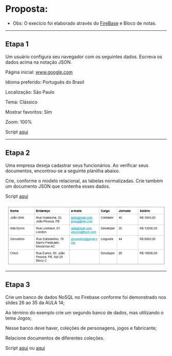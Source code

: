 <h1>Proposta:</h1>

* Obs: O execício foi elaborado através do [FireBase](https://firebase.google.com/) e Bloco de notas.


------------------------------------------------

<h2>Etapa 1</h2>
Um usuário configura seu navegador com os seguintes dados. Escreva os dados acima na notação JSON. 

Página inicial: www.google.com

Idioma preferido: Português do Brasil

Localização: São Paulo

Tema: Clássico

Mostrar favoritos: Sim

Zoom: 100%

Script [aqui](https://github.com/thaisconto/Curso-ADS/blob/main/Bando_Dados/Lista_NoSQL/localiza%C3%A7%C3%A3o_google_sp.json)

------------------------------------------------
 
<h2>Etapa 2</h2>

Uma empresa deseja cadastrar seus funcionários. Ao verificar seus documentos, encontrou-se a seguinte planilha abaixo.

Crie, conforme o modelo relacional, as tabelas normalizadas. Crie também um documento JSON que contenha esses dados.

Script [aqui](https://github.com/thaisconto/Curso-ADS/blob/main/Bando_Dados/Lista_NoSQL/funcionarios.json)

<img src = planilha_funcionario.png>

------------------------------------------------

<h2>Etapa 3</h2>
Crie um banco de dados NoSQL no Firebase conforme foi demonstrado nos slides 26 ao 35 da AULA 14;

Ao término do exemplo crie um segundo banco de dados, mas utilizando o tema Jogos;

Nesse banco deve haver, coleções de personagens, jogos e fabricante;

Relacione documentos de diferentes coleções.

Script [aqui](https://console.firebase.google.com/project/atividade-34af4/firestore/data/~2FAnimais~2FGarfield?hl=pt-br) ou [aqui](https://github.com/thaisconto/Curso-ADS/blob/main/Bando_Dados/Lista_NoSQL/links.txt)

